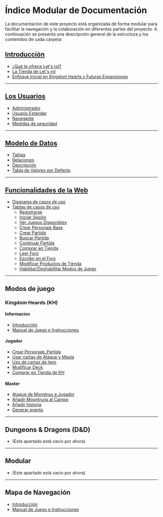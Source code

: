 # Índice Modular de Documentación

La documentación de este proyecto está organizada de forma modular para facilitar la navegación y la colaboración en diferentes partes del proyecto. A continuación se presenta una descripción general de la estructura y los contenidos de cada carpeta:

## [Introducción](./Introducción/introduccion.md)
- [¿Qué te ofrece Let's rol?](./Introducción/introduccion.md#qué-te-ofrece-lets-rol)
- [La Tienda de Let's rol](./Introducción/introduccion.md#la-tienda-de-lets-rol)
- [Enfoque Inicial en Kingdom Hearts y Futuras Expansiones](./Introducción/introduccion.md#enfoque-inicial-en-kingdom-hearts-y-futuras-expansiones)
---
## [Los Usuarios](./Usuarios/Tipos_de_usuario.md)
- [Administrador](./Usuarios/Tipos_de_usuario.md#administrador)
- [Usuario Estándar](./Usuarios/Tipos_de_usuario.md#usuario-estándar)
- [Navegante](./Usuarios/Tipos_de_usuario.md#navegante)
- [Medidas de seguridad](./Usuarios/Medidas_de_seguridad.md)
---
## [Modelo de Datos](Modelo_de_datos/Modelo_de_datos.md)
- [Tablas](Modelo_de_datos/Modelo_de_datos.md#tablas)
- [Relaciones](Modelo_de_datos/Modelo_de_datos.md#relaciones)
- [Descripción](Modelo_de_datos/Modelo_de_datos.md#descripción)
- [Tabla de Valores por Defecto](Modelo_de_datos/Modelo_de_datos.md#tabla-de-valores-por-defecto)
---
## [Funcionalidades de la Web](./Funcionalidades_de_la_web)
- [Diagrama de casos de uso](./Funcionalidades_de_la_web/Diagrama_de_casos_de_uso.md)
- [Tablas de casos de uso](./Funcionalidades_de_la_web/tablas.md)
  - [Registrarse](./Funcionalidades_de_la_web/tablas.md#registrarse)
  - [Iniciar Sesión](./Funcionalidades_de_la_web/tablas.md#iniciar-sesión)
  - [Ver Juegos Disponibles](./Funcionalidades_de_la_web/tablas.md#ver-juegos-disponibles)
  - [Crear Personaje Base](./Funcionalidades_de_la_web/tablas.md#crear-personaje-base)
  - [Crear Partida](./Funcionalidades_de_la_web/tablas.md#crear-partida)
  - [Buscar Partida](./Funcionalidades_de_la_web/tablas.md#buscar-partida)
  - [Continuar Partida](./Funcionalidades_de_la_web/tablas.md#continuar-partida)
  - [Comprar en Tienda](./Funcionalidades_de_la_web/tablas.md#comprar-en-tienda)
  - [Leer Foro](./Funcionalidades_de_la_web/tablas.md#leer-foro)
  - [Escribir en el Foro](./Funcionalidades_de_la_web/tablas.md#escribir-en-el-foro)
  - [Modificar Productos de Tienda](./Funcionalidades_de_la_web/tablas.md#modificar-productos-de-tienda)
  - [Habilitar/Deshabilitar Modos de Juego](./Funcionalidades_de_la_web/tablas.md#habilitardeshabilitar-modos-de-juego)
  
---
## Modos de juego

### Kingdom Heards (KH)

#### Informacion
- [Introducción](./mapa_de_navegacion/introduccion.md)
- [Manual de Juego e Instrucciones](./mapa_de_navegacion/manual_de_juego_e_instrucciones.md)

#### Jugador
- [Crear Personaje_Partida](./funcionalidad_de_la_web/kh/crear_personaje_partida.md)
- [Usar cartas de Ataque y Magia](./funcionalidad_de_la_web/kh/usar_cartas_de_ataque_y_magia.md)
- [ Uso de cartas de ítem](./funcionalidad_de_la_web/kh/uso_de_cartas_de_item.md)
- [Modificar Deck](./funcionalidad_de_la_web/kh/modificar_deck.md)
- [Comprar en Tienda de KH](./funcionalidad_de_la_web/kh/comprar_en_tienda.md)

#### Master
- [Ataque de Monstruo a Jugador](./funcionalidad_de_la_web/kh/ataque_de_monstruo_a_jugador.md)
- [Añadir Mountruos al Campo]()
- [Añadir historia]()
- [Generar evento]()
---
## Dungeons & Dragons (D&D)
- (Este apartado está vacío por ahora)
---
## Modular
- (Este apartado está vacío por ahora)
---
## Mapa de Navegación
- [Introducción](./mapa_de_navegacion/introduccion.md)
- [Manual de Juego e Instrucciones](./mapa_de_navegacion/manual_de_juego_e_instrucciones.md)
